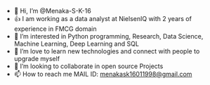 - 👋 Hi, I’m @Menaka-S-K-16
- 👍 I am working as a data analyst at NielsenIQ with 2 years of experience in FMCG domain
- 👀 I’m interested in Python programming, Research, Data Science, Machine Learning, Deep Learning and SQL
- 🌱 I’m love to learn new technologies and connect with people to upgrade myself
- 💞️ I’m looking to collaborate in open source Projects
- 📫 How to reach me MAIL ID: menakask16011998@gmail.com

<!---
Menaka-S-K-16/Menaka-S-K-16 is a ✨ special ✨ repository because its `README.md` (this file) appears on your GitHub profile.
You can click the Preview link to take a look at your changes.
--->
